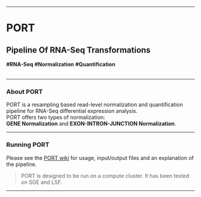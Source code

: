 -----------------

# PORT 
## Pipeline Of RNA-Seq Transformations
**#RNA-Seq** **#Normalization** **#Quantification**<br><br>

-----------------

### About PORT
PORT is a resampling based read-level normalization and quantification pipeline for RNA-Seq differential expression analysis.<br>
PORT offers two types of normalization: <br>__GENE Normalization__ and __EXON-INTRON-JUNCTION Normalization__.<br>

-----------------

### Running PORT
Please see the [PORT wiki](https://github.com/itmat/normalization/wiki) for usage, input/output files and an explanation of the pipeline.<br>
>PORT is designed to be run on a compute cluster. It has been tested on SGE and LSF.

-----------------


